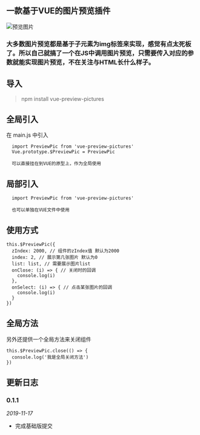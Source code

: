 ## 一款基于VUE的图片预览插件

![预览图片](https://raw.githubusercontent.com/kailong321200875/my-image/master/Video_2019-11-17_172546.gif)

### 大多数图片预览都是基于子元素为img标签来实现，感觉有点太死板了。所以自己就搞了一个在JS中调用图片预览，只需要传入对应的参数就能实现图片预览，不在关注与HTML长什么样子。

## 导入

> npm install vue-preview-pictures

## 全局引入

在 main.js 中引入

```
  import PreviewPic from 'vue-preview-pictures'
  Vue.prototype.$PreviewPic = PreviewPic
  
  可以直接挂在到VUE的原型上，作为全局使用
```

## 局部引入

```
  import PreviewPic from 'vue-preview-pictures'
  
  也可以单独在VUE文件中使用
```

## 使用方式

```
this.$PreviewPic({
  zIndex: 2000, // 组件的zIndex值 默认为2000
  index: 2, // 展示第几张图片 默认为0
  list: list, // 需要展示图片list
  onClose: (i) => { // 关闭时的回调
    console.log(i)
  },
  onSelect: (i) => { // 点击某张图片的回调
    console.log(i)
  }
})
```

## 全局方法

另外还提供一个全局方法来关闭组件
```
this.$PreviewPic.close(() => {
  console.log('我是全局关闭方法')
})
```

## 更新日志

### 0.1.1

*2019-11-17*

- 完成基础版提交
